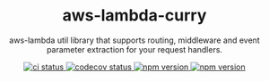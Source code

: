 <p align="center">
	<h1 align="center">aws-lambda-curry</h1>
	<p align="center">
        aws-lambda util library that supports routing, middleware and event parameter extraction for your request handlers.
  </p>
</p>
<p align="center">
  <a href="https://github.com/johnyherangi/aws-lambda-curry/actions/workflows/ci.yml">
    <img src="https://github.com/johnyherangi/aws-lambda-curry/actions/workflows/ci.yml/badge.svg" alt="ci status">
  </a>
  <a href="https://codecov.io/gh/johnyherangi/aws-lambda-curry">
    <img src="https://codecov.io/gh/johnyherangi/aws-lambda-curry/branch/master/graph/badge.svg" alt="codecov status">
  </a>
    <a href="https://www.npmjs.com/aws-lambda-curry">
  <img src="https://img.shields.io/npm/v/aws-lambda-curry" alt="npm version">
    </a>
  <a href="https://github.com/johnyherangi?tab=packages&repo_name=aws-lambda-curry">
    <img src="https://img.shields.io/github/package-json/v/johnyherangi/aws-lambda-curry" alt="npm version">
  </a>
</p>

<!-- Used for the "back to top" links within the document -->
<div id="contents"></div>
